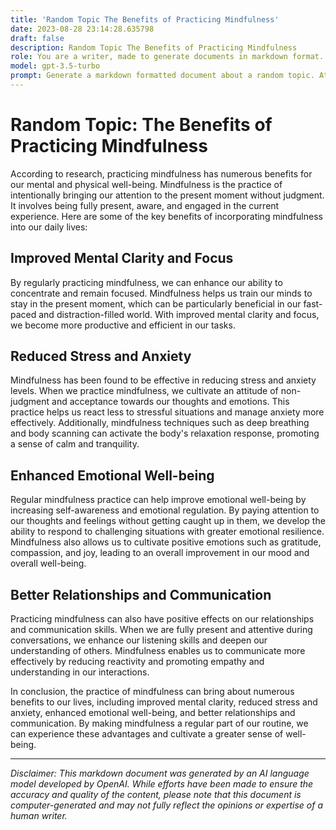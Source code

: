 ```yaml
---
title: 'Random Topic The Benefits of Practicing Mindfulness'
date: 2023-08-28 23:14:28.635798
draft: false
description: Random Topic The Benefits of Practicing Mindfulness
role: You are a writer, made to generate documents in markdown format. It is very important that all of the documents you generate are in valid markdown format.
model: gpt-3.5-turbo
prompt: Generate a markdown formatted document about a random topic. At the bottom, include a disclaimer explaining that the document was generated by you. The first line of the document should be the title. Make sure that the entire document is in proper markdown format, using a mix of various tags to make the document visually appealing.
---
```


# Random Topic: The Benefits of Practicing Mindfulness

According to research, practicing mindfulness has numerous benefits for our mental and physical well-being. Mindfulness is the practice of intentionally bringing our attention to the present moment without judgment. It involves being fully present, aware, and engaged in the current experience. Here are some of the key benefits of incorporating mindfulness into our daily lives:

## Improved Mental Clarity and Focus

By regularly practicing mindfulness, we can enhance our ability to concentrate and remain focused. Mindfulness helps us train our minds to stay in the present moment, which can be particularly beneficial in our fast-paced and distraction-filled world. With improved mental clarity and focus, we become more productive and efficient in our tasks.

## Reduced Stress and Anxiety

Mindfulness has been found to be effective in reducing stress and anxiety levels. When we practice mindfulness, we cultivate an attitude of non-judgment and acceptance towards our thoughts and emotions. This practice helps us react less to stressful situations and manage anxiety more effectively. Additionally, mindfulness techniques such as deep breathing and body scanning can activate the body's relaxation response, promoting a sense of calm and tranquility.

## Enhanced Emotional Well-being

Regular mindfulness practice can help improve emotional well-being by increasing self-awareness and emotional regulation. By paying attention to our thoughts and feelings without getting caught up in them, we develop the ability to respond to challenging situations with greater emotional resilience. Mindfulness also allows us to cultivate positive emotions such as gratitude, compassion, and joy, leading to an overall improvement in our mood and overall well-being.

## Better Relationships and Communication

Practicing mindfulness can also have positive effects on our relationships and communication skills. When we are fully present and attentive during conversations, we enhance our listening skills and deepen our understanding of others. Mindfulness enables us to communicate more effectively by reducing reactivity and promoting empathy and understanding in our interactions.

In conclusion, the practice of mindfulness can bring about numerous benefits to our lives, including improved mental clarity, reduced stress and anxiety, enhanced emotional well-being, and better relationships and communication. By making mindfulness a regular part of our routine, we can experience these advantages and cultivate a greater sense of well-being.

---

*Disclaimer: This markdown document was generated by an AI language model developed by OpenAI. While efforts have been made to ensure the accuracy and quality of the content, please note that this document is computer-generated and may not fully reflect the opinions or expertise of a human writer.*